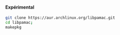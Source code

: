 #### Expérimental
```bash
git clone https://aur.archlinux.org/libpamac.git
cd libpamac;
makepkg
```
